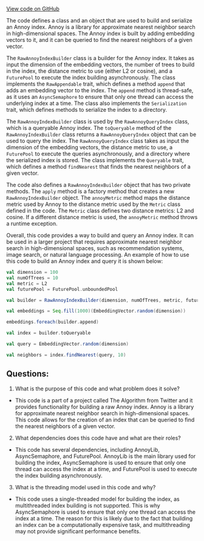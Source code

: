 [View code on GitHub](https://github.com/misbahsy/the-algorithm/ann/src/main/scala/com/twitter/ann/annoy/RawAnnoyIndexBuilder.scala)

The code defines a class and an object that are used to build and serialize an Annoy index. Annoy is a library for approximate nearest neighbor search in high-dimensional spaces. The Annoy index is built by adding embedding vectors to it, and it can be queried to find the nearest neighbors of a given vector. 

The `RawAnnoyIndexBuilder` class is a builder for the Annoy index. It takes as input the dimension of the embedding vectors, the number of trees to build in the index, the distance metric to use (either L2 or cosine), and a `FuturePool` to execute the index building asynchronously. The class implements the `RawAppendable` trait, which defines a method `append` that adds an embedding vector to the index. The `append` method is thread-safe, as it uses an `AsyncSemaphore` to ensure that only one thread can access the underlying index at a time. The class also implements the `Serialization` trait, which defines methods to serialize the index to a directory.

The `RawAnnoyIndexBuilder` class is used by the `RawAnnoyQueryIndex` class, which is a queryable Annoy index. The `toQueryable` method of the `RawAnnoyIndexBuilder` class returns a `RawAnnoyQueryIndex` object that can be used to query the index. The `RawAnnoyQueryIndex` class takes as input the dimension of the embedding vectors, the distance metric to use, a `FuturePool` to execute the queries asynchronously, and a directory where the serialized index is stored. The class implements the `Queryable` trait, which defines a method `findNearest` that finds the nearest neighbors of a given vector.

The code also defines a `RawAnnoyIndexBuilder` object that has two private methods. The `apply` method is a factory method that creates a new `RawAnnoyIndexBuilder` object. The `annoyMetric` method maps the distance metric used by Annoy to the distance metric used by the `Metric` class defined in the code. The `Metric` class defines two distance metrics: L2 and cosine. If a different distance metric is used, the `annoyMetric` method throws a runtime exception.

Overall, this code provides a way to build and query an Annoy index. It can be used in a larger project that requires approximate nearest neighbor search in high-dimensional spaces, such as recommendation systems, image search, or natural language processing. An example of how to use this code to build an Annoy index and query it is shown below:

```scala
val dimension = 100
val numOfTrees = 10
val metric = L2
val futurePool = FuturePool.unboundedPool

val builder = RawAnnoyIndexBuilder(dimension, numOfTrees, metric, futurePool)

val embeddings = Seq.fill(1000)(EmbeddingVector.random(dimension))

embeddings.foreach(builder.append)

val index = builder.toQueryable

val query = EmbeddingVector.random(dimension)

val neighbors = index.findNearest(query, 10)
```
## Questions: 
 1. What is the purpose of this code and what problem does it solve?
- This code is a part of a project called The Algorithm from Twitter and it provides functionality for building a raw Annoy index. Annoy is a library for approximate nearest neighbor search in high-dimensional spaces. This code allows for the creation of an index that can be queried to find the nearest neighbors of a given vector.

2. What dependencies does this code have and what are their roles?
- This code has several dependencies, including AnnoyLib, AsyncSemaphore, and FuturePool. AnnoyLib is the main library used for building the index, AsyncSemaphore is used to ensure that only one thread can access the index at a time, and FuturePool is used to execute the index building asynchronously.

3. What is the threading model used in this code and why?
- This code uses a single-threaded model for building the index, as multithreaded index building is not supported. This is why AsyncSemaphore is used to ensure that only one thread can access the index at a time. The reason for this is likely due to the fact that building an index can be a computationally expensive task, and multithreading may not provide significant performance benefits.